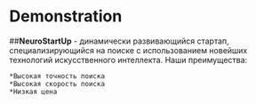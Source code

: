 # Demonstration

##**NeuroStartUp** - динамически развивающийся стартап, специализирующийся на поиске с использованием новейших технологий искусственного интеллекта. Наши преимущества:

	*Высокая точность поиска
	*Высокая скорость поиска
	*Низкая цена